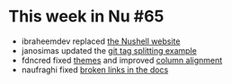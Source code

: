 # This week in Nu #65

- ibraheemdev replaced [the Nushell website](https://github.com/nushell/nushell.github.io/pull/64)
- janosimas updated the [git tag splitting example](https://github.com/nushell/nushell.github.io/pull/67)
- fdncred fixed [themes](https://github.com/nushell/nushell/pull/2752) and improved [column alignment](https://github.com/nushell/nushell/pull/2753)
- naufraghi fixed [broken links in the docs](https://github.com/nushell/nushell/pull/2755)
